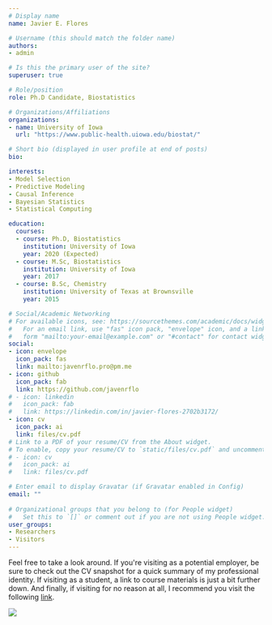 ```yaml
---
# Display name
name: Javier E. Flores

# Username (this should match the folder name)
authors:
- admin

# Is this the primary user of the site?
superuser: true

# Role/position
role: Ph.D Candidate, Biostatistics

# Organizations/Affiliations
organizations:
- name: University of Iowa
  url: "https://www.public-health.uiowa.edu/biostat/"

# Short bio (displayed in user profile at end of posts)
bio: 

interests:
- Model Selection
- Predictive Modeling
- Causal Inference
- Bayesian Statistics
- Statistical Computing

education:
  courses:
  - course: Ph.D, Biostatistics
    institution: University of Iowa
    year: 2020 (Expected)
  - course: M.Sc, Biostatistics
    institution: University of Iowa
    year: 2017
  - course: B.Sc, Chemistry
    institution: University of Texas at Brownsville
    year: 2015

# Social/Academic Networking
# For available icons, see: https://sourcethemes.com/academic/docs/widgets/#icons
#   For an email link, use "fas" icon pack, "envelope" icon, and a link in the
#   form "mailto:your-email@example.com" or "#contact" for contact widget.
social:
- icon: envelope
  icon_pack: fas
  link: mailto:javenrflo.pro@pm.me
- icon: github
  icon_pack: fab
  link: https://github.com/javenrflo
# - icon: linkedin
#   icon_pack: fab
#   link: https://linkedin.com/in/javier-flores-2702b3172/
- icon: cv
  icon_pack: ai
  link: files/cv.pdf
# Link to a PDF of your resume/CV from the About widget.
# To enable, copy your resume/CV to `static/files/cv.pdf` and uncomment the lines below.  
# - icon: cv
#   icon_pack: ai
#   link: files/cv.pdf

# Enter email to display Gravatar (if Gravatar enabled in Config)
email: ""
  
# Organizational groups that you belong to (for People widget)
#   Set this to `[]` or comment out if you are not using People widget.  
user_groups:
- Researchers
- Visitors
---
```


Feel free to take a look around. If you're visiting as a potential employer, be sure to check out the CV snapshot for a quick summary of my professional identity. If visiting as a student, a link to course materials is just a bit further down. And finally, if visiting for no reason at all, I recommend you visit the following [link](https://lmgtfy.com/?q=How+to+find+a+hobby).

![](https://media1.tenor.com/images/056f0f6210ebd6ac61fee0925ae26388/tenor.gif?itemid=8315979)

<!-- ![](https://media.giphy.com/media/MdXXZh65YfC7e/giphy.gif))-->

<!--
A couple of the statistical topics Javier has developed a particular interest in are model selection (especially in high-dimensional settings) and post-selection inference. Through his professional collaborations with individuals outside the Department of Biostatistics, he has also developed an appreciation for injury epidemiological and health disparities research.

Research activity aside, Javier is actively involved within his student and professional community, having held presidential positions (among other roles of high responsibility) within departmental and collegiate organizations. Javier has a deep passion for teaching and mentoring, and is fortunate enough to consistently do both through the Iowa Summer Institute in Biostatistics (ISIB) - a summer program designed to provide biostatistical research education and training to undergraduate students, particularly those from underrepresented backgrounds.
-->
